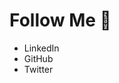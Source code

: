 # Follow Me 🎉

- <Link to="https://linkedin.com/in/midhruvjaink"><mdi-linkedin class="linkedin" /> LinkedIn</Link>
- <Link to="https://github.com/maddhruv"><mdi-github class="github" /> GitHub</Link>
- <Link to="https://twitter.com/maddhruv"><mdi-twitter class="twitter" /> Twitter</Link>
